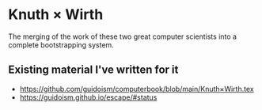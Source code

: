 # Knuth × Wirth

The merging of the work of these two great computer scientists into a complete bootstrapping system.

## Existing material I've written for it

* https://github.com/guidoism/computerbook/blob/main/Knuth×Wirth.tex
* https://guidoism.github.io/escape/#status
